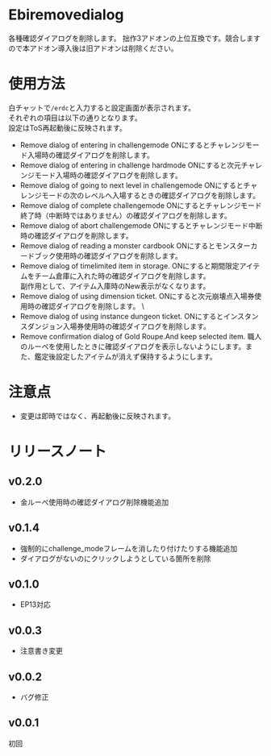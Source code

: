# Ebiremovedialog
各種確認ダイアログを削除します。
拙作3アドオンの上位互換です。競合しますので本アドオン導入後は旧アドオンは削除ください。
# 使用方法
白チャットで`/erdc`と入力すると設定画面が表示されます。  
それぞれの項目は以下の通りとなります。  
設定はToS再起動後に反映されます。  
- Remove dialog of entering in challengemode
ONにするとチャレンジモード入場時の確認ダイアログを削除します。
- Remove dialog of entering in challenge hardmode 
ONにすると次元チャレンジモード入場時の確認ダイアログを削除します。
- Remove dialog of going to next level in challengemode
ONにするとチャレンジモードの次のレベルへ入場するときの確認ダイアログを削除します。
- Remove dialog of complete challengemode
ONにするとチャレンジモード終了時（中断時ではありません）の確認ダイアログを削除します。
- Remove dialog of abort challengemode
ONにするとチャレンジモード中断時の確認ダイアログを削除します。
- Remove dialog of reading a monster cardbook
ONにするとモンスターカードブック使用時の確認ダイアログを削除します。
- Remove dialog of timelimited item in storage.
ONにすると期間限定アイテムをチーム倉庫に入れた時の確認ダイアログを削除します。  
副作用として、アイテム入庫時のNew表示がなくなります。
- Remove dialog of using dimension ticket.
ONにすると次元崩壊点入場券使用時の確認ダイアログを削除します。  \
- Remove dialog of using instance dungeon ticket.
ONにするとインスタンスダンジョン入場券使用時の確認ダイアログを削除します。  
- Remove confirmation dialog of Gold Roupe.And keep selected item.
職人のルーペを使用したときに確認ダイアログを表示しないようにします。また、鑑定後設定したアイテムが消えず保持するようにします。
# 注意点
* 変更は即時ではなく、再起動後に反映されます。

# リリースノート
## v0.2.0
* 金ルーペ使用時の確認ダイアログ削除機能追加
## v0.1.4
* 強制的にchallenge_modeフレームを消したり付けたりする機能追加
* ダイアログがないのにクリックしようとしている箇所を削除
## v0.1.0
* EP13対応
## v0.0.3
* 注意書き変更
## v0.0.2 
* バグ修正
## v0.0.1
初回
